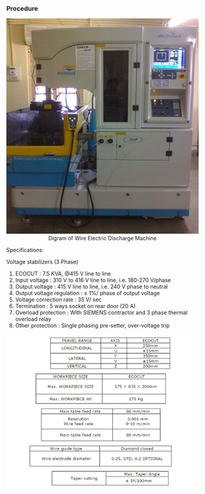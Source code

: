 ### Procedure

<center><img src="images/fig30.png" title="" /></center>

<center>Digram of Wire Electric Discharge Machine</center>

Specifications:

Voltage stabilizers (3 Phase)
1. ECOCUT : 7.5 KVA, @415 V line to line
2. Input voltage : 310 V to 416 V line to line, i.e. 180-270 V/phase
3. Output voltage : 415 V line to line, i.e. 240 V phase to neutral
4. Output voltage regulation : &plusmn; 1%/ phase of output voltage
5. Voltage correction rate : 35 V/ sec
6. Termination : 5 ways socket on rear door (20 A)
7. Overload protection : With SIEMENS contractor and 3 phase thermal overload relay
8. Other protection : Single phasing pre-setter, over-voltage trip


<center><img src="images/table1.png" title="" /></center>